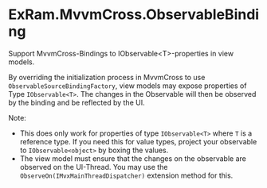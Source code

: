 ExRam.MvvmCross.ObservableBinding
=================================

Support MvvmCross-Bindings to IObservable&lt;T>-properties in view models.

By overriding the initialization process in MvvmCross to use <code>ObservableSourceBindingFactory</code>, view models may expose properties of Type <code>IObservable&lt;T></code>. The changes in the Observable will then be observed by the binding and be reflected by the UI.

Note:
- This does only work for properties of type <code>IObservable&lt;T></code> where <code>T</code> is a reference type. If you need this for value types, project your observable to <code>IObservable&lt;object></code> by boxing the values.
- The view model must ensure that the changes on the observable are observed on the UI-Thread. You may use the <code>ObserveOn(IMvxMainThreadDispatcher)</code> extension method for this.

